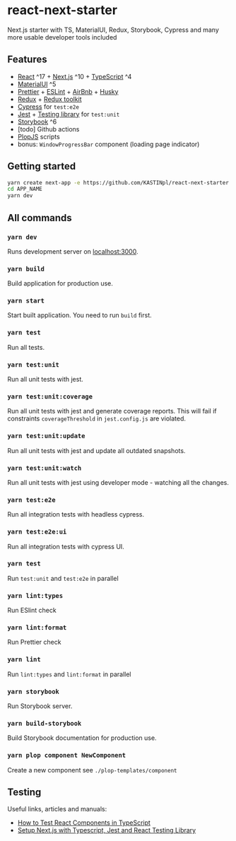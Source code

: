 # react-next-starter

Next.js starter with TS, MaterialUI, Redux, Storybook, Cypress and many more usable developer tools included

## Features

- [React](https://github.com/facebook/react/) ^17 + [Next.js](https://nextjs.org) ^10 + [TypeScript](https://github.com/Microsoft/TypeScript) ^4
- [MaterialUI](https://material-ui.com) ^5
- [Prettier](https://github.com/prettier/prettier) + [ESLint](https://github.com/eslint/eslint) + [AirBnb](https://github.com/airbnb/javascript/tree/master/packages/eslint-config-airbnb) + [Husky](https://github.com/typicode/husky)
- [Redux](https://redux.js.org) + [Redux toolkit](https://redux-toolkit.js.org)
- [Cypress](https://github.com/cypress-io/cypress) for `test:e2e`
- [Jest](https://github.com/facebook/jest) + [Testing library](https://testing-library.com) for `test:unit`
- [Storybook](https://github.com/storybooks/storybook) ^6
- [todo] Github actions
- [PlopJS](https://plopjs.com) scripts
- bonus: `WindowProgressBar` component (loading page indicator)

## Getting started

```bash
yarn create next-app -e https://github.com/KASTINpl/react-next-starter APP_NAME
cd APP_NAME
yarn dev
```

## All commands

### `yarn dev`

Runs development server on [localhost:3000](http://localhost:3000).

### `yarn build`

Build application for production use.

### `yarn start`

Start built application. You need to run `build` first.

### `yarn test`

Run all tests.

### `yarn test:unit`

Run all unit tests with jest.

### `yarn test:unit:coverage`

Run all unit tests with jest and generate coverage reports. This will fail if constraints `coverageThreshold` in `jest.config.js` are violated.

### `yarn test:unit:update`

Run all unit tests with jest and update all outdated snapshots.

### `yarn test:unit:watch`

Run all unit tests with jest using developer mode - watching all the changes.

### `yarn test:e2e`

Run all integration tests with headless cypress.

### `yarn test:e2e:ui`

Run all integration tests with cypress UI.

### `yarn test`

Run `test:unit` and `test:e2e` in parallel

### `yarn lint:types`

Run ESlint check

### `yarn lint:format`

Run Prettier check

### `yarn lint`

Run `lint:types` and `lint:format` in parallel

### `yarn storybook`

Run Storybook server.

### `yarn build-storybook`

Build Storybook documentation for production use.

### `yarn plop component NewComponent`

Create a new component
see `./plop-templates/component`

## Testing

Useful links, articles and manuals:

- [How to Test React Components in TypeScript](https://www.pluralsight.com/guides/how-to-test-react-components-in-typescript)
- [Setup Next.js with Typescript, Jest and React Testing Library](https://dev.to/maciekgrzybek/setup-next-js-with-typescript-jest-and-react-testing-library-28g5)
